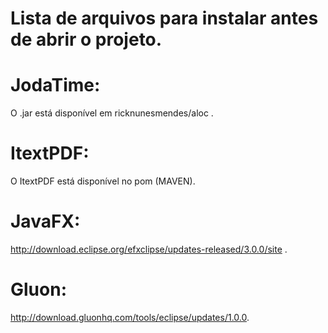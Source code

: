 # Lista de arquivos para instalar antes de abrir o projeto.



# JodaTime:

O .jar está disponível em ricknunesmendes/aloc .

# ItextPDF:

O ItextPDF está disponível no pom (MAVEN).

# JavaFX:

http://download.eclipse.org/efxclipse/updates-released/3.0.0/site .

# Gluon:

http://download.gluonhq.com/tools/eclipse/updates/1.0.0.
